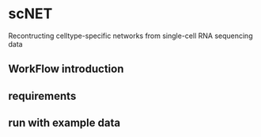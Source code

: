 # scNET

Recontructing celltype-specific networks from single-cell RNA sequencing data

## WorkFlow introduction
## requirements
## run with example data
